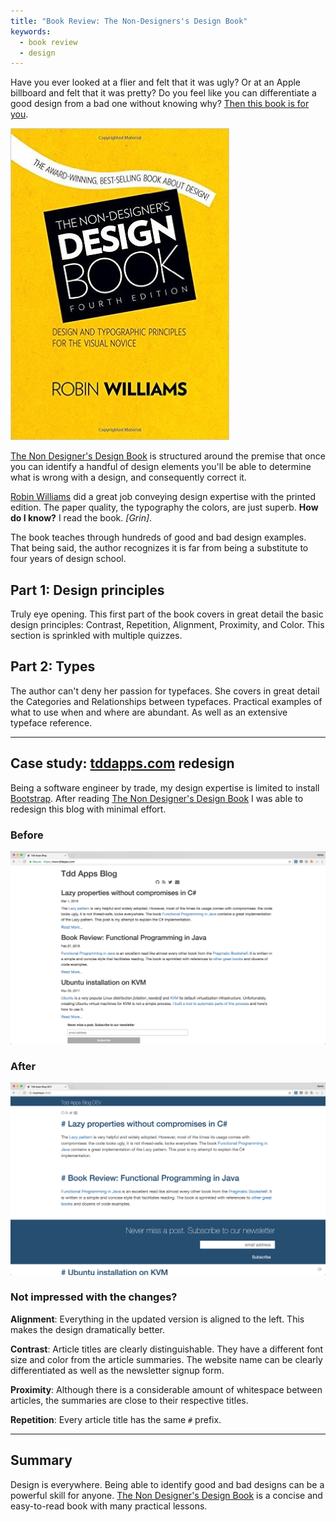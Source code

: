 ```yaml
---
title: "Book Review: The Non-Designers's Design Book"
keywords:
  - book review
  - design
---
```


Have you ever looked at a flier and felt that it was ugly? Or at an Apple billboard and felt that it was pretty? Do you feel like you can differentiate a good design from a bad one without knowing why? [Then this book is for you](http://amzn.to/2tn0ybe).  

[![The Non Designer's Design Book](/images/books/non-designers-design-book.jpg)](http://amzn.to/2tn0ybe)  

[The Non Designer's Design Book](http://amzn.to/2tn0ybe) is structured around the premise that once you can identify a handful of design elements you'll be able to determine what is wrong with a design, and consequently correct it.  

[Robin Williams](https://en.wikipedia.org/wiki/Robin_Williams_(writer)) did a great job conveying design expertise with the printed edition. The paper quality, the typography the colors, are just superb. **How do I know?** I read the book. _[Grin]_.  

The book teaches through hundreds of good and bad design examples. That being said, the author recognizes it is far from being a substitute to four years of design school.  

## Part 1: Design principles  
Truly eye opening. This first part of the book covers in great detail the basic design principles: Contrast, Repetition, Alignment, Proximity, and Color. This section is sprinkled with multiple quizzes.  

## Part 2: Types  
The author can't deny her passion for typefaces. She covers in great detail the Categories and Relationships between typefaces. Practical examples of what to use when and where are abundant. As well as an extensive typeface reference.  

---

## Case study: [tddapps.com](/) redesign  

Being a software engineer by trade, my design expertise is limited to install [Bootstrap](https://getbootstrap.com/). After reading [The Non Designer's Design Book](http://amzn.to/2tn0ybe) I was able to redesign this blog with minimal effort.  

### Before  
![Website Before](/images/blog-redesign/before.png)  

### After  
![Website After](/images/blog-redesign/after.png)  

### Not impressed with the changes?  
**Alignment**: Everything in the updated version is aligned to the left. This makes the design dramatically better.  

**Contrast**: Article titles are clearly distinguishable. They have a different font size and color from the article summaries. The website name can be clearly differentiated as well as the newsletter signup form.  

**Proximity**: Although there is a considerable amount of whitespace between articles, the summaries are close to their respective titles.  

**Repetition**: Every article title has the same `#` prefix.  

---

## Summary  
Design is everywhere. Being able to identify good and bad designs can be a powerful skill for anyone. [The Non Designer's Design Book](http://amzn.to/2tn0ybe) is a concise and easy-to-read book with many practical lessons.  
